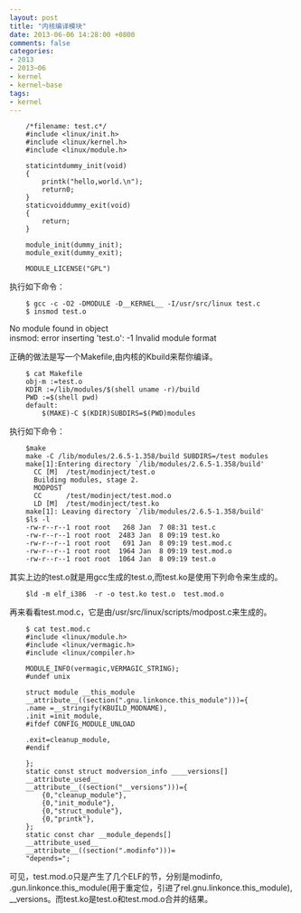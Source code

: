 ```yaml
---
layout: post
title: "内核编译模块"
date: 2013-06-06 14:28:00 +0800
comments: false
categories:
- 2013
- 2013~06
- kernel
- kernel~base
tags:
- kernel
---
```

```
	/*filename: test.c*/
	#include <linux/init.h>
	#include <linux/kernel.h>
	#include <linux/module.h>

	staticintdummy_init(void)
	{
	    printk("hello,world.\n");
	    return0;
	}
	staticvoiddummy_exit(void)
	{
	    return;
	}

	module_init(dummy_init);
	module_exit(dummy_exit);

	MODULE_LICENSE("GPL")
```
执行如下命令：
```
	$ gcc -c -O2 -DMODULE -D__KERNEL__ -I/usr/src/linux test.c
	$ insmod test.o
```
No module found in object  
insmod: error inserting 'test.o': -1 Invalid module format  

正确的做法是写一个Makefile,由内核的Kbuild来帮你编译。  
```
	$ cat Makefile
	obj-m :=test.o
	KDIR :=/lib/modules/$(shell uname -r)/build
	PWD :=$(shell pwd)
	default:
	    $(MAKE)-C $(KDIR)SUBDIRS=$(PWD)modules
```
执行如下命令：
```
	$make
	make -C /lib/modules/2.6.5-1.358/build SUBDIRS=/test modules
	make[1]:Entering directory `/lib/modules/2.6.5-1.358/build'
	  CC [M]  /test/modinject/test.o
	  Building modules, stage 2.
	  MODPOST
	  CC      /test/modinject/test.mod.o
	  LD [M]  /test/modinject/test.ko
	make[1]: Leaving directory `/lib/modules/2.6.5-1.358/build'
	$ls -l
	-rw-r--r--1 root root   268 Jan  7 08:31 test.c
	-rw-r--r--1 root root  2483 Jan  8 09:19 test.ko
	-rw-r--r--1 root root   691 Jan  8 09:19 test.mod.c
	-rw-r--r--1 root root  1964 Jan  8 09:19 test.mod.o
	-rw-r--r--1 root root  1064 Jan  8 09:19 test.o
```
其实上边的test.o就是用gcc生成的test.o,而test.ko是使用下列命令来生成的。
```
	$ld -m elf_i386  -r -o test.ko test.o  test.mod.o
```

再来看看test.mod.c，它是由/usr/src/linux/scripts/modpost.c来生成的。
```
	$ cat test.mod.c
	#include <linux/module.h>
	#include <linux/vermagic.h>
	#include <linux/compiler.h>

	MODULE_INFO(vermagic,VERMAGIC_STRING);
	#undef unix

	struct module __this_module
	__attribute__((section(".gnu.linkonce.this_module")))={
	.name =__stringify(KBUILD_MODNAME),
	.init =init_module,
	#ifdef CONFIG_MODULE_UNLOAD

	.exit=cleanup_module,
	#endif

	};
	static const struct modversion_info ____versions[]
	__attribute_used__
	__attribute__((section("__versions")))={
		{0,"cleanup_module"},
		{0,"init_module"},
		{0,"struct_module"},
		{0,"printk"},
	};
	static const char __module_depends[]
	__attribute_used__
	__attribute__((section(".modinfo")))=
	"depends=";
```
可见，test.mod.o只是产生了几个ELF的节，分别是modinfo,  .gun.linkonce.this_module(用于重定位，引进了rel.gnu.linkonce.this_module),  __versions。而test.ko是test.o和test.mod.o合并的结果。

